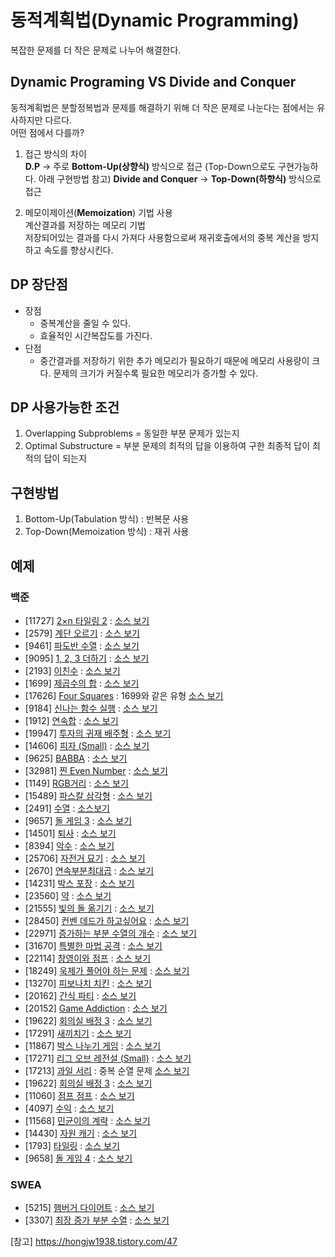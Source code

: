 # 동적계획법(Dynamic Programming)
  복잡한 문제를 더 작은 문제로 나누어 해결한다.

## Dynamic Programing VS Divide and Conquer
  동적계획법은 분할정복법과 문제를 해결하기 위해 더 작은 문제로 나눈다는 점에서는 유사하지만 다르다.  
  어떤 점에서 다를까?

  1. 접근 방식의 차이  
  **D.P** -> 주로 **Bottom-Up(상향식)** 방식으로 접근 (Top-Down으로도 구현가능하다. 아래 구현방법 참고)
  **Divide and Conquer** -> **Top-Down(하향식)** 방식으로 접근
  
  2. 메모이제이션(**Memoization**) 기법 사용  
  계산결과를 저장하는 메모리 기법  
  저장되어있는 결과를 다시 가져다 사용함으로써 재귀호출에서의 중복 계산을 방지하고 속도를 향상시킨다.

## DP 장단점
  - 장점
    - 중복계산을 줄일 수 있다.
    - 효율적인 시간복잡도를 가진다.
  - 단점
    - 중간결과를 저장하기 위한 추가 메모리가 필요하기 때문에 메모리 사용량이 크다. 문제의 크기가 커질수록 필요한 메모리가 증가할 수 있다.

## DP 사용가능한 조건
  1. Overlapping Subproblems = 동일한 부분 문제가 있는지
  2. Optimal Substructure = 부분 문제의 최적의 답을 이용하여 구한 최종적 답이 최적의 답이 되는지

## 구현방법
  1. Bottom-Up(Tabulation 방식) : 반복문 사용
  2. Top-Down(Memoization 방식) : 재귀 사용

## 예제

### 백준
- [11727] [2×n 타일링 2](https://www.acmicpc.net/problem/11727) : [소스 보기](https://github.com/YunSuJeong/BAEKJOON/tree/main/%EB%B0%B1%EC%A4%80/Silver/11727.%E2%80%852%C3%97n%E2%80%85%ED%83%80%EC%9D%BC%EB%A7%81%E2%80%852)
- [2579] [계단 오르기](https://www.acmicpc.net/problem/2579) : [소스 보기](https://github.com/YunSuJeong/BAEKJOON/tree/main/%EB%B0%B1%EC%A4%80/Silver/2579.%E2%80%85%EA%B3%84%EB%8B%A8%E2%80%85%EC%98%A4%EB%A5%B4%EA%B8%B0)
- [9461] [파도반 수열](https://www.acmicpc.net/problem/9461) : [소스 보기](https://github.com/YunSuJeong/BAEKJOON/tree/main/%EB%B0%B1%EC%A4%80/Silver/9461.%E2%80%85%ED%8C%8C%EB%8F%84%EB%B0%98%E2%80%85%EC%88%98%EC%97%B4)
- [9095] [1, 2, 3 더하기](https://www.acmicpc.net/problem/9095) : [소스 보기](https://github.com/YunSuJeong/BAEKJOON/tree/main/%EB%B0%B1%EC%A4%80/Silver/9095.%E2%80%851%EF%BC%8C%E2%80%852%EF%BC%8C%E2%80%853%E2%80%85%EB%8D%94%ED%95%98%EA%B8%B0)
- [2193] [이친수](https://www.acmicpc.net/problem/2193) : [소스 보기](https://github.com/YunSuJeong/BAEKJOON/tree/main/%EB%B0%B1%EC%A4%80/Silver/2193.%E2%80%85%EC%9D%B4%EC%B9%9C%EC%88%98)
- [1699] [제곱수의 합](https://www.acmicpc.net/problem/1699) : [소스 보기](https://github.com/YunSuJeong/BAEKJOON/tree/main/%EB%B0%B1%EC%A4%80/Silver/1699.%E2%80%85%EC%A0%9C%EA%B3%B1%EC%88%98%EC%9D%98%E2%80%85%ED%95%A9)
- [17626] [Four Squares](https://www.acmicpc.net/problem/17626) : 1699와 같은 유형 [소스 보기](https://github.com/YunSuJeong/BAEKJOON/tree/main/%EB%B0%B1%EC%A4%80/Silver/17626.%E2%80%85Four%E2%80%85Squares)
- [9184] [신나는 함수 실행](https://www.acmicpc.net/problem/9184) : [소스 보기](https://github.com/YunSuJeong/BAEKJOON/tree/main/%EB%B0%B1%EC%A4%80/Silver/9184.%E2%80%85%EC%8B%A0%EB%82%98%EB%8A%94%E2%80%85%ED%95%A8%EC%88%98%E2%80%85%EC%8B%A4%ED%96%89)
- [1912] [연속합](https://www.acmicpc.net/problem/1912) : [소스 보기](https://github.com/YunSuJeong/BAEKJOON/tree/main/%EB%B0%B1%EC%A4%80/Silver/1912.%E2%80%85%EC%97%B0%EC%86%8D%ED%95%A9)
- [19947] [투자의 귀재 배주형](https://www.acmicpc.net/problem/19947) : [소스 보기](https://github.com/YunSuJeong/Coding-Test/tree/main/%EB%B0%B1%EC%A4%80/Silver/19947.%E2%80%85%ED%88%AC%EC%9E%90%EC%9D%98%E2%80%85%EA%B7%80%EC%9E%AC%E2%80%85%EB%B0%B0%EC%A3%BC%ED%98%95)
- [14606] [피자 (Small)](https://www.acmicpc.net/problem/14606) : [소스 보기](https://github.com/YunSuJeong/Coding-Test/tree/main/%EB%B0%B1%EC%A4%80/Silver/14606.%E2%80%85%ED%94%BC%EC%9E%90%E2%80%85%EF%BC%88Small%EF%BC%89)
- [9625] [BABBA](https://www.acmicpc.net/problem/9625) : [소스 보기](https://github.com/YunSuJeong/Coding-Test/tree/main/%EB%B0%B1%EC%A4%80/Silver/9625.%E2%80%85BABBA)
- [32981] [찐 Even Number](https://www.acmicpc.net/problem/32981) : [소스 보기](https://github.com/YunSuJeong/Coding-Test/tree/main/%EB%B0%B1%EC%A4%80/Silver/32981.%E2%80%85%EC%B0%90%E2%80%85Even%E2%80%85Number)
- [1149] [RGB거리](https://www.acmicpc.net/problem/1149) : [소스 보기](https://github.com/YunSuJeong/Coding-Test/tree/main/%EB%B0%B1%EC%A4%80/Silver/1149.%E2%80%85RGB%EA%B1%B0%EB%A6%AC)
- [15489] [파스칼 삼각형](https://www.acmicpc.net/problem/15489) : [소스 보기](https://github.com/YunSuJeong/Coding-Test/tree/main/%EB%B0%B1%EC%A4%80/Silver/15489.%E2%80%85%ED%8C%8C%EC%8A%A4%EC%B9%BC%E2%80%85%EC%82%BC%EA%B0%81%ED%98%95)
- [2491] [수열](https://www.acmicpc.net/problem/2491) : [소스보기](https://github.com/YunSuJeong/Coding-Test/tree/main/%EB%B0%B1%EC%A4%80/Silver/2491.%E2%80%85%EC%88%98%EC%97%B4)
- [9657] [돌 게임 3](https://www.acmicpc.net/problem/9657) : [소스 보기](https://github.com/YunSuJeong/Coding-Test/tree/main/%EB%B0%B1%EC%A4%80/Silver/9657.%E2%80%85%EB%8F%8C%E2%80%85%EA%B2%8C%EC%9E%84%E2%80%853)
- [14501] [퇴사](https://www.acmicpc.net/problem/14501) : [소스 보기](https://github.com/YunSuJeong/Coding-Test/tree/main/%EB%B0%B1%EC%A4%80/Silver/14501.%E2%80%85%ED%87%B4%EC%82%AC)
- [8394] [악수](https://www.acmicpc.net/problem/8394) : [소스 보기](https://github.com/YunSuJeong/Coding-Test/tree/main/%EB%B0%B1%EC%A4%80/Silver/8394.%E2%80%85%EC%95%85%EC%88%98)
- [25706] [자전거 묘기](https://www.acmicpc.net/problem/25706) : [소스 보기](https://github.com/YunSuJeong/Coding-Test/tree/main/%EB%B0%B1%EC%A4%80/Silver/25706.%E2%80%85%EC%9E%90%EC%A0%84%EA%B1%B0%E2%80%85%EB%AC%98%EA%B8%B0)
- [2670] [연속부분최대곱](https://www.acmicpc.net/problem/2670) : [소스 보기](https://github.com/YunSuJeong/Coding-Test/tree/main/%EB%B0%B1%EC%A4%80/Silver/2670.%E2%80%85%EC%97%B0%EC%86%8D%EB%B6%80%EB%B6%84%EC%B5%9C%EB%8C%80%EA%B3%B1)
- [14231] [박스 포장](https://www.acmicpc.net/problem/14231) : [소스 보기](https://github.com/YunSuJeong/Coding-Test/tree/main/%EB%B0%B1%EC%A4%80/Silver/14231.%E2%80%85%EB%B0%95%EC%8A%A4%E2%80%85%ED%8F%AC%EC%9E%A5)
- [23560] [약](https://www.acmicpc.net/problem/23560) : [소스 보기](https://github.com/YunSuJeong/Coding-Test/tree/main/%EB%B0%B1%EC%A4%80/Silver/23560.%E2%80%85%EC%95%BD)
- [21555] [빛의 돌 옮기기](https://www.acmicpc.net/problem/21555) : [소스 보기](https://github.com/YunSuJeong/Coding-Test/tree/main/%EB%B0%B1%EC%A4%80/Silver/21555.%E2%80%85%EB%B9%9B%EC%9D%98%E2%80%85%EB%8F%8C%E2%80%85%EC%98%AE%EA%B8%B0%EA%B8%B0)
- [28450] [컨벤 데드가 하고싶어요](https://www.acmicpc.net/problem/28450) : [소스 보기](https://github.com/YunSuJeong/Coding-Test/tree/main/%EB%B0%B1%EC%A4%80/Silver/28450.%E2%80%85%EC%BB%A8%EB%B2%A4%E2%80%85%EB%8D%B0%EB%93%9C%EA%B0%80%E2%80%85%ED%95%98%EA%B3%A0%EC%8B%B6%EC%96%B4%EC%9A%94)
- [22971] [증가하는 부분 수열의 개수](https://www.acmicpc.net/problem/22971) : [소스 보기](https://github.com/YunSuJeong/Coding-Test/tree/main/%EB%B0%B1%EC%A4%80/Silver/22971.%E2%80%85%EC%A6%9D%EA%B0%80%ED%95%98%EB%8A%94%E2%80%85%EB%B6%80%EB%B6%84%E2%80%85%EC%88%98%EC%97%B4%EC%9D%98%E2%80%85%EA%B0%9C%EC%88%98)
- [31670] [특별한 마법 공격](https://www.acmicpc.net/problem/31670) : [소스 보기](https://github.com/YunSuJeong/Coding-Test/tree/main/%EB%B0%B1%EC%A4%80/Silver/31670.%E2%80%85%ED%8A%B9%EB%B3%84%ED%95%9C%E2%80%85%EB%A7%88%EB%B2%95%E2%80%85%EA%B3%B5%EA%B2%A9)
- [22114] [창영이와 점프](https://www.acmicpc.net/problem/22114) : [소스 보기](https://github.com/YunSuJeong/Coding-Test/tree/main/%EB%B0%B1%EC%A4%80/Silver/22114.%E2%80%85%EC%B0%BD%EC%98%81%EC%9D%B4%EC%99%80%E2%80%85%EC%A0%90%ED%94%84)
- [18249] [욱제가 풀어야 하는 문제](https://www.acmicpc.net/problem/18249) : [소스 보기](https://github.com/YunSuJeong/Coding-Test/tree/main/%EB%B0%B1%EC%A4%80/Silver/18249.%E2%80%85%EC%9A%B1%EC%A0%9C%EA%B0%80%E2%80%85%ED%92%80%EC%96%B4%EC%95%BC%E2%80%85%ED%95%98%EB%8A%94%E2%80%85%EB%AC%B8%EC%A0%9C)
- [13270] [피보나치 치킨](https://www.acmicpc.net/problem/13270) : [소스 보기](https://github.com/YunSuJeong/Coding-Test/tree/main/%EB%B0%B1%EC%A4%80/Silver/13270.%E2%80%85%ED%94%BC%EB%B3%B4%EB%82%98%EC%B9%98%E2%80%85%EC%B9%98%ED%82%A8)
- [20162] [간식 파티](https://www.acmicpc.net/problem/20162) : [소스 보기](https://github.com/YunSuJeong/Coding-Test/tree/main/%EB%B0%B1%EC%A4%80/Silver/20162.%E2%80%85%EA%B0%84%EC%8B%9D%E2%80%85%ED%8C%8C%ED%8B%B0)
- [20152] [Game Addiction](https://www.acmicpc.net/problem/20152) : [소스 보기](https://github.com/YunSuJeong/Coding-Test/tree/main/%EB%B0%B1%EC%A4%80/Silver/20152.%E2%80%85Game%E2%80%85Addiction)
- [19622] [회의실 배정 3](https://www.acmicpc.net/problem/19622) : [소스 보기](https://github.com/YunSuJeong/Coding-Test/tree/main/%EB%B0%B1%EC%A4%80/Silver/19622.%E2%80%85%ED%9A%8C%EC%9D%98%EC%8B%A4%E2%80%85%EB%B0%B0%EC%A0%95%E2%80%853)
- [17291] [새끼치기](https://www.acmicpc.net/problem/17291) : [소스 보기](https://github.com/YunSuJeong/Coding-Test/tree/main/%EB%B0%B1%EC%A4%80/Silver/17291.%E2%80%85%EC%83%88%EB%81%BC%EC%B9%98%EA%B8%B0)
- [11867] [박스 나누기 게임](https://www.acmicpc.net/problem/11867) : [소스 보기](https://github.com/YunSuJeong/Coding-Test/tree/main/%EB%B0%B1%EC%A4%80/Silver/11867.%E2%80%85%EB%B0%95%EC%8A%A4%E2%80%85%EB%82%98%EB%88%84%EA%B8%B0%E2%80%85%EA%B2%8C%EC%9E%84)
- [17271] [리그 오브 레전설 (Small)](https://www.acmicpc.net/problem/17271) : [소스 보기](https://github.com/YunSuJeong/Coding-Test/tree/main/%EB%B0%B1%EC%A4%80/Silver/17271.%E2%80%85%EB%A6%AC%EA%B7%B8%E2%80%85%EC%98%A4%EB%B8%8C%E2%80%85%EB%A0%88%EC%A0%84%EC%84%A4%E2%80%85%EF%BC%88Small%EF%BC%89)
- [17213] [과일 서리](https://www.acmicpc.net/problem/17213) : 중복 순열 문제 [소스 보기](https://github.com/YunSuJeong/Coding-Test/tree/main/%EB%B0%B1%EC%A4%80/Silver/17213.%E2%80%85%EA%B3%BC%EC%9D%BC%E2%80%85%EC%84%9C%EB%A6%AC)
- [19622] [회의실 배정 3](https://www.acmicpc.net/problem/19622) : [소스 보기](https://github.com/YunSuJeong/Coding-Test/tree/main/%EB%B0%B1%EC%A4%80/Silver/19622.%E2%80%85%ED%9A%8C%EC%9D%98%EC%8B%A4%E2%80%85%EB%B0%B0%EC%A0%95%E2%80%853)
- [11060] [점프 점프](https://www.acmicpc.net/problem/11060) : [소스 보기](https://github.com/YunSuJeong/Coding-Test/tree/main/%EB%B0%B1%EC%A4%80/Silver/11060.%E2%80%85%EC%A0%90%ED%94%84%E2%80%85%EC%A0%90%ED%94%84)
- [4097] [수익](https://www.acmicpc.net/problem/4097) : [소스 보기](https://github.com/YunSuJeong/Coding-Test/tree/main/%EB%B0%B1%EC%A4%80/Silver/4097.%E2%80%85%EC%88%98%EC%9D%B5)
- [11568] [민균이의 계략](https://www.acmicpc.net/problem/11568) : [소스 보기](https://github.com/YunSuJeong/Coding-Test/tree/main/%EB%B0%B1%EC%A4%80/Silver/11568.%E2%80%85%EB%AF%BC%EA%B7%A0%EC%9D%B4%EC%9D%98%E2%80%85%EA%B3%84%EB%9E%B5)
- [14430] [자원 캐기](https://www.acmicpc.net/problem/14430) : [소스 보기](https://github.com/YunSuJeong/Coding-Test/tree/main/%EB%B0%B1%EC%A4%80/Silver/14430.%E2%80%85%EC%9E%90%EC%9B%90%E2%80%85%EC%BA%90%EA%B8%B0)
- [1793] [타일링](https://www.acmicpc.net/problem/1793) : [소스 보기](https://github.com/YunSuJeong/Coding-Test/tree/main/%EB%B0%B1%EC%A4%80/Silver/1793.%E2%80%85%ED%83%80%EC%9D%BC%EB%A7%81)
- [9658] [돌 게임 4](https://www.acmicpc.net/problem/9658) : [소스 보기](https://github.com/YunSuJeong/Coding-Test/tree/main/%EB%B0%B1%EC%A4%80/Silver/9658.%E2%80%85%EB%8F%8C%E2%80%85%EA%B2%8C%EC%9E%84%E2%80%854)

### SWEA
- [5215] [햄버거 다이어트](https://swexpertacademy.com/main/code/problem/problemDetail.do?problemLevel=3&contestProbId=AWT-lPB6dHUDFAVT&categoryId=AWT-lPB6dHUDFAVT&categoryType=CODE&problemTitle=5215&orderBy=RECOMMEND_COUNT&selectCodeLang=ALL&select-1=3&pageSize=30&pageIndex=1) : [소스 보기](https://github.com/YunSuJeong/Coding-Test/tree/main/SWEA/D3/5215.%E2%80%85%ED%96%84%EB%B2%84%EA%B1%B0%E2%80%85%EB%8B%A4%EC%9D%B4%EC%96%B4%ED%8A%B8)
- [3307] [최장 증가 부분 수열](https://swexpertacademy.com/main/code/problem/problemDetail.do?problemLevel=3&contestProbId=AWBOKg-a6l0DFAWr&categoryId=AWBOKg-a6l0DFAWr&categoryType=CODE&problemTitle=&orderBy=RECOMMEND_COUNT&selectCodeLang=ALL&select-1=3&pageSize=30&pageIndex=2) : [소스 보기](https://github.com/YunSuJeong/Coding-Test/tree/main/SWEA/D3/3307.%E2%80%85%EC%B5%9C%EC%9E%A5%E2%80%85%EC%A6%9D%EA%B0%80%E2%80%85%EB%B6%80%EB%B6%84%E2%80%85%EC%88%98%EC%97%B4)
 

[참고] https://hongjw1938.tistory.com/47

      

